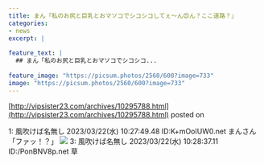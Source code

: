 ```yaml
---
title: まん「私のお尻と巨乳とおマソコでシコシコしてぇ～ん😍ん？ここ道路？」
categories:
- news
excerpt: |
  
feature_text: |
  ## まん「私のお尻と巨乳とおマソコでシコシコ...
  
feature_image: "https://picsum.photos/2560/600?image=733"
image: "https://picsum.photos/2560/600?image=733"
---
```


[http://vipsister23.com/archives/10295788.html](http://vipsister23.com/archives/10295788.html)
posted on 

<!--more-->

1: 風吹けば名無し 2023/03/22(水) 10:27:49.48 ID:K+mOoIUW0.net まんさん「ファッ！？」 ![](https://livedoor.blogimg.jp/vipsister23/imgs/6/3/6383a6fe.gif) 3: 風吹けば名無し 2023/03/22(水) 10:28:37.11 ID:/PonBNV8p.net 草
